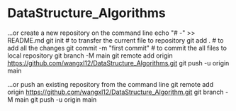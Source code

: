 # DataStructure_Algorithms
...or create a new repository on the command line
echo "# -" >> README.md
git init  # to transfer the current file to repository
git add .  # to add all the changes 
git commit -m "first commit"  # to commit the all files to local repository
git branch -M main
git remote add origin https://github.com/wangxl12/DataStructure_Algorithms.git
git push -u origin main

...or push an existing repository from the command line 
git remote add origin https://github.com/wangxl12/DataStructure_Algorithm.git
git branch -M main
git push -u origin main
